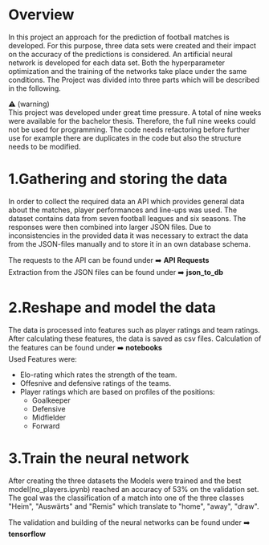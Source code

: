 # Overview
In this project an approach for the prediction of football matches is developed. For this purpose, three data sets were created and their impact on the accuracy of the predictions is considered. An artificial neural network is developed for each data set. Both the hyperparameter optimization and the training of the networks take place under the same conditions. The Project was divided into three parts which will be described in the following.

:warning:  (warning)  
This project was developed under great time pressure. A total of nine weeks were available for the bachelor thesis. Therefore, the full nine weeks could not be used for programming. The code needs refactoring before further use for example there are duplicates in the code but also the structure needs to be modified.  

# 1.Gathering and storing the data
In order to collect the required data an API which provides general data about the matches, player performances and line-ups was used. The dataset contains data from seven football leagues and six seasons. The responses were then combined into larger JSON files. Due to inconsistencies in the provided data it was necessary to extract the data from the JSON-files manually and to store it in an own database schema.

The requests to the API can be found under :arrow_right: **API Requests**  
Extraction from the JSON files can be found under :arrow_right: **json_to_db**  

# 2.Reshape and model the data
The data is processed into features such as player ratings and team ratings. After calculating these features, the data is saved as csv files.
Calculation of the features can be found under :arrow_right: **notebooks**  
Used Features were:  
* Elo-rating which rates the strength of the team.
* Offesnive and defensive ratings of the teams.
* Player ratings which are based on profiles of the positions:
  * Goalkeeper
  * Defensive
  * Midfielder
  * Forward
  
# 3.Train the neural network
After creating the three datasets the Models were trained and the best model(no_players.ipynb) reached an accuracy of 53% on the validation set. The goal was the classification of a match into one of the three classes "Heim", "Auswärts" and "Remis" which translate to "home", "away", "draw".

The validation and building of the neural networks can be found under :arrow_right: **tensorflow**
